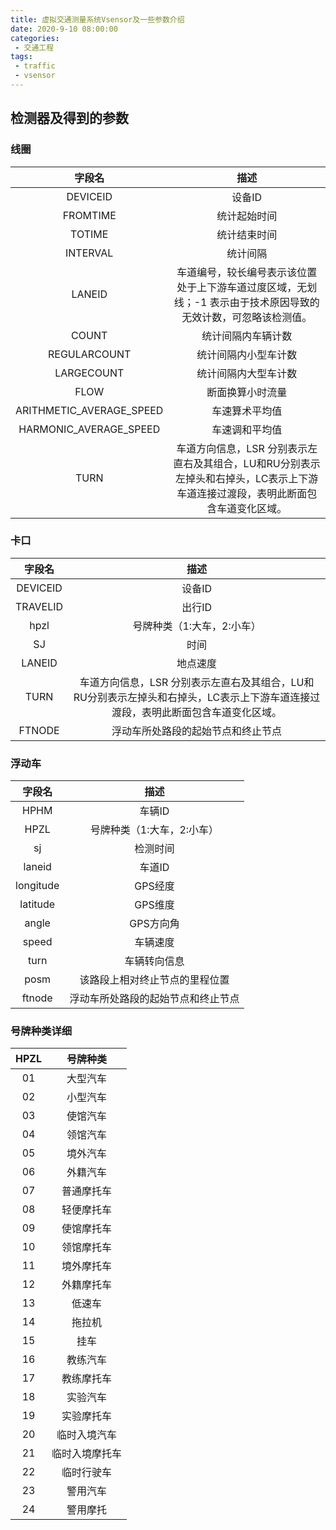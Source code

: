 ```yaml
---
title: 虚拟交通测量系统Vsensor及一些参数介绍
date: 2020-9-10 08:00:00
categories:
 - 交通工程
tags:
 - traffic
 - vsensor
---
```


## 检测器及得到的参数

### 线圈

|          字段名          |                             描述                             |
| :----------------------: | :----------------------------------------------------------: |
|         DEVICEID         |                            设备ID                            |
|         FROMTIME         |                         统计起始时间                         |
|          TOTIME          |                         统计结束时间                         |
|         INTERVAL         |                           统计间隔                           |
|          LANEID          | 车道编号，较长编号表示该位置处于上下游车道过度区域，无划线；-1 表示由于技术原因导致的无效计数，可忽略该检测值。 |
|          COUNT           |                      统计间隔内车辆计数                      |
|       REGULARCOUNT       |                     统计间隔内小型车计数                     |
|        LARGECOUNT        |                     统计间隔内大型车计数                     |
|           FLOW           |                       断面换算小时流量                       |
| ARITHMETIC_AVERAGE_SPEED |                        车速算术平均值                        |
|  HARMONIC_AVERAGE_SPEED  |                        车速调和平均值                        |
|           TURN           | 车道方向信息，LSR 分别表示左直右及其组合，LU和RU分别表示左掉头和右掉头，LC表示上下游车道连接过渡段，表明此断面包含车道变化区域。 |

### 卡口

|  字段名  |                             描述                             |
| :------: | :----------------------------------------------------------: |
| DEVICEID |                            设备ID                            |
| TRAVELID |                            出行ID                            |
|   hpzl   |                  号牌种类（1:大车，2:小车）                  |
|    SJ    |                             时间                             |
|  LANEID  |                           地点速度                           |
|   TURN   | 车道方向信息，LSR 分别表示左直右及其组合，LU和RU分别表示左掉头和右掉头，LC表示上下游车道连接过渡段，表明此断面包含车道变化区域。 |
|  FTNODE  |              浮动车所处路段的起始节点和终止节点              |

### 浮动车

|  字段名   |                描述                |
| :-------: | :--------------------------------: |
|   HPHM    |               车辆ID               |
|   HPZL    |     号牌种类（1:大车，2:小车）     |
|    sj     |              检测时间              |
|  laneid   |               车道ID               |
| longitude |              GPS经度               |
| latitude  |              GPS维度               |
|   angle   |             GPS方向角              |
|   speed   |              车辆速度              |
|   turn    |            车辆转向信息            |
|   posm    |   该路段上相对终止节点的里程位置   |
|  ftnode   | 浮动车所处路段的起始节点和终止节点 |

### 号牌种类详细

| HPZL |    号牌种类    |
| :--: | :------------: |
|  01  |    大型汽车    |
|  02  |    小型汽车    |
|  03  |    使馆汽车    |
|  04  |    领馆汽车    |
|  05  |    境外汽车    |
|  06  |    外籍汽车    |
|  07  |   普通摩托车   |
|  08  |   轻便摩托车   |
|  09  |   使馆摩托车   |
|  10  |   领馆摩托车   |
|  11  |   境外摩托车   |
|  12  |   外籍摩托车   |
|  13  |     低速车     |
|  14  |     拖拉机     |
|  15  |      挂车      |
|  16  |    教练汽车    |
|  17  |   教练摩托车   |
|  18  |    实验汽车    |
|  19  |   实验摩托车   |
|  20  |  临时入境汽车  |
|  21  | 临时入境摩托车 |
|  22  |   临时行驶车   |
|  23  |    警用汽车    |
|  24  |    警用摩托    |

